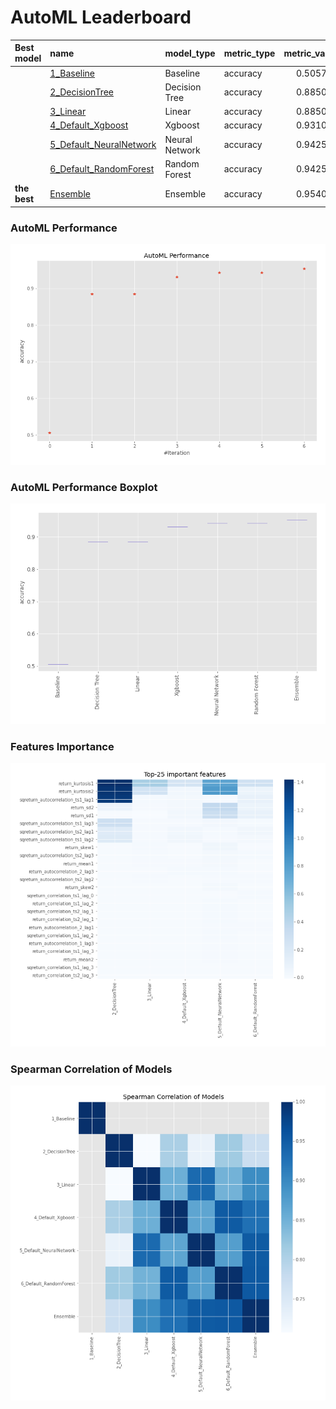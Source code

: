 # AutoML Leaderboard

| Best model   | name                                                         | model_type     | metric_type   |   metric_value |   train_time |
|:-------------|:-------------------------------------------------------------|:---------------|:--------------|---------------:|-------------:|
|              | [1_Baseline](1_Baseline/README.md)                           | Baseline       | accuracy      |       0.505747 |        14.27 |
|              | [2_DecisionTree](2_DecisionTree/README.md)                   | Decision Tree  | accuracy      |       0.885057 |        20.19 |
|              | [3_Linear](3_Linear/README.md)                               | Linear         | accuracy      |       0.885057 |        14.86 |
|              | [4_Default_Xgboost](4_Default_Xgboost/README.md)             | Xgboost        | accuracy      |       0.931034 |        14.53 |
|              | [5_Default_NeuralNetwork](5_Default_NeuralNetwork/README.md) | Neural Network | accuracy      |       0.942529 |        12.32 |
|              | [6_Default_RandomForest](6_Default_RandomForest/README.md)   | Random Forest  | accuracy      |       0.942529 |        21    |
| **the best** | [Ensemble](Ensemble/README.md)                               | Ensemble       | accuracy      |       0.954023 |         0.38 |

### AutoML Performance
![AutoML Performance](ldb_performance.png)

### AutoML Performance Boxplot
![AutoML Performance Boxplot](ldb_performance_boxplot.png)

### Features Importance
![features importance across models](features_heatmap.png)



### Spearman Correlation of Models
![models spearman correlation](correlation_heatmap.png)


